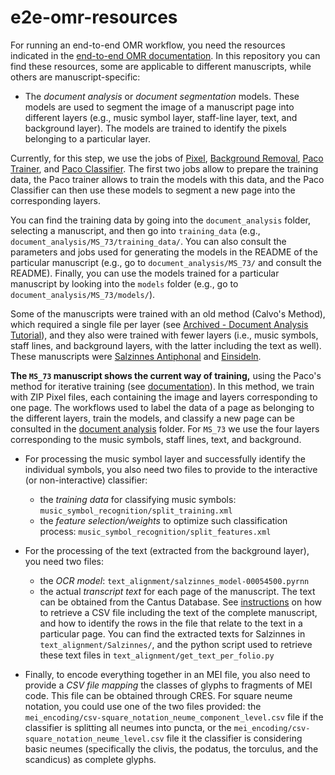 # e2e-omr-resources

For running an end-to-end OMR workflow, you need the resources indicated in the [end-to-end OMR documentation](http://ddmal.music.mcgill.ca/e2e-omr-documentation/#digital-resources). In this repository you can find these resources, some are applicable to different manuscripts, while others are manuscript-specific:

-	The *document analysis* or *document segmentation* models. These models are used to segment the image of a manuscript page into different layers (e.g., music symbol layer, staff-line layer, text, and background layer). The models are trained to identify the pixels belonging to a particular layer. 

  Currently, for this step, we use the jobs of [Pixel](https://ddmal.music.mcgill.ca/e2e-omr-documentation/overview/document-analysis.html#pixeljs), [Background Removal](https://ddmal.music.mcgill.ca/e2e-omr-documentation/overview/document-analysis.html#background-removal), [Paco Trainer](https://ddmal.music.mcgill.ca/e2e-omr-documentation/overview/document-analysis.html#paco-trainer), and [Paco Classifier](https://ddmal.music.mcgill.ca/e2e-omr-documentation/overview/document-analysis.html#paco-classifier). The first two jobs allow to prepare the training data, the Paco trainer allows to train the models with this data, and the Paco Classifier can then use these models to segment a new page into the corresponding layers.

  You can find the training data by going into the `document_analysis` folder, selecting a manuscript, and then go into `training_data` (e.g., `document_analysis/MS_73/training_data/`. You can also consult the parameters and jobs used for generating the models in the README of the particular manuscript (e.g., go to `document_analysis/MS_73/` and consult the README). Finally, you can use the models trained for a particular manuscript by looking into the `models` folder (e.g., go to `document_analysis/MS_73/models/`).

  Some of the manuscripts were trained with an old method (Calvo's Method), which required a single file per layer (see [Archived - Document Analysis Tutorial](https://ddmal.music.mcgill.ca/e2e-omr-documentation/tutorial/document-analysis.html)), and they also were trained with fewer layers (i.e., music symbols, staff lines, and background layers, with the latter including the text as well). These manuscripts were [Salzinnes Antiphonal](./document_analysis/Salzinnes) and [Einsideln](./document_analysis/Einsiedeln).

  **The `MS_73` manuscript shows the current way of training,** using the Paco's method for iterative training (see [documentation](https://ddmal.music.mcgill.ca/e2e-omr-documentation/tutorial/iterative-training.html)). In this method, we train with ZIP Pixel files, each containing the image and layers corresponding to one page. The workflows used to label the data of a page as belonging to the different layers, train the models, and classify a new page can be consulted in the [document analysis](./document_analysis) folder. For `MS_73` we use the four layers corresponding to the music symbols, staff lines, text, and background.


-	For processing the music symbol layer and successfully identify the individual symbols, you also need two files to provide to the interactive (or non-interactive) classifier:
    -	the *training data* for classifying music symbols: `music_symbol_recognition/split_training.xml`
    -	the *feature selection/weights* to optimize such classification process: `music_symbol_recognition/split_features.xml`

-	For the processing of the text (extracted from the background layer), you need two files:
    - the *OCR model*: `text_alignment/salzinnes_model-00054500.pyrnn`
    - the actual *transcript text* for each page of the manuscript. The text can be obtained from the Cantus Database. See [instructions](http://ddmal.music.mcgill.ca/e2e-omr-documentation/tutorial/music-reconstruction.html#text-alignment) on how to retrieve a CSV file including the text of the complete manuscript, and how to identify the rows in the file that relate to the text in a particular page. You can find the extracted texts for Salzinnes in `text_alignment/Salzinnes/`, and the python script used to retrieve these text files in `text_alignment/get_text_per_folio.py`

-	Finally, to encode everything together in an MEI file, you also need to provide a *CSV file mapping* the classes of glyphs to fragments of MEI code. This file can be obtained through CRES. For square neume notation, you could use one of the two files provided: the `mei_encoding/csv-square_notation_neume_component_level.csv` file if the classifier is splitting all neumes into puncta, or the `mei_encoding/csv-square_notation_neume_level.csv` file it the classifier is considering basic neumes (specifically the clivis, the podatus, the torculus, and the scandicus) as complete glyphs.
